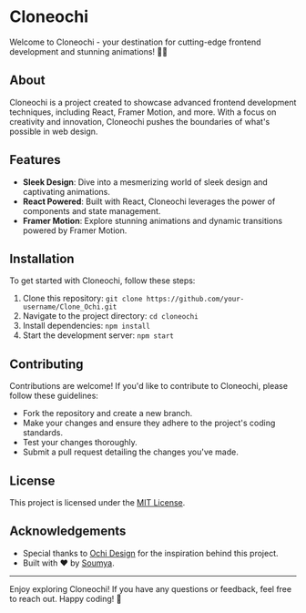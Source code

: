 # Cloneochi

Welcome to Cloneochi - your destination for cutting-edge frontend development and stunning animations! 🚀✨

## About

Cloneochi is a project created to showcase advanced frontend development techniques, including React, Framer Motion, and more. With a focus on creativity and innovation, Cloneochi pushes the boundaries of what's possible in web design.

## Features

- **Sleek Design**: Dive into a mesmerizing world of sleek design and captivating animations.
- **React Powered**: Built with React, Cloneochi leverages the power of components and state management.
- **Framer Motion**: Explore stunning animations and dynamic transitions powered by Framer Motion.

## Installation

To get started with Cloneochi, follow these steps:

1. Clone this repository: `git clone https://github.com/your-username/Clone_Ochi.git`
2. Navigate to the project directory: `cd cloneochi`
3. Install dependencies: `npm install`
4. Start the development server: `npm start`

## Contributing

Contributions are welcome! If you'd like to contribute to Cloneochi, please follow these guidelines:

- Fork the repository and create a new branch.
- Make your changes and ensure they adhere to the project's coding standards.
- Test your changes thoroughly.
- Submit a pull request detailing the changes you've made.

## License

This project is licensed under the [MIT License](LICENSE).

## Acknowledgements

- Special thanks to [Ochi Design](https://ochi.design/) for the inspiration behind this project.
- Built with ❤️ by [Soumya](https://github.com/sonu4435).

---

Enjoy exploring Cloneochi! If you have any questions or feedback, feel free to reach out. Happy coding! 🌟
